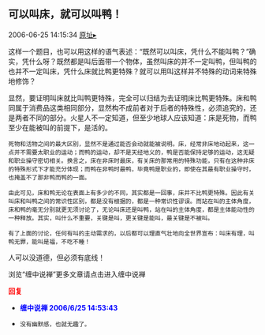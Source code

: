## 可以叫床，就可以叫鸭！
2006-06-25 14:15:34
[原址▸](http://www.fxgan.com/chan_time/2006_01_06/206.htm)



 



 


 
 
  这样一个题目，也可以用这样的语气表述：“既然可以叫床，凭什么不能叫鸭？”确实，凭什么呀？既然都是叫后面带一个物体，虽然叫床的并不一定叫鸭，但叫鸭的也并不一定叫床，凭什么床就比鸭更特殊？就可以用叫这样并不特殊的动词来特殊地修饰？


 
   显然，要证明叫床就比叫鸭更特殊，完全可以归结为去证明床比鸭更特殊。床和鸭同属于消费品这类相同部分，显然构不成前者对于后者的特殊性，必须追究的，还是两者不同的部分。火星人不一定知道，但至少地球人应该知道：床是死物，而鸭至少在能被叫的前提下，是活的。
   
    死物和活物之间的最大区别，显然不是通过能否会动就能被说明。床，经常非床地动起来，这一点并不需要太职业的运动；而鸭的运动，却不是天经地义的，鸭是否能保持足够的运动，这无疑和职业操守密切相关。换言之，床在非床时最床，有关床的那常用的特殊功能，只有在这种非床的特殊形式下才能充分体现；而鸭在非鸭时最鸭，毕竟鸭是职业的，即使在其最有职业操守时，也掩盖不了那非鸭而鸭的一面。
   
    由此可见，床和鸭无论在表面上有多少的不同，其实都是一回事，床并不比鸭更特殊。因此有关叫床和叫鸭之间的常识性区别，都是没有根据的，都是一种常识性谬误。而站在叫的主体角度，床和鸭的毫无分别就更无须讨论了，无论叫床还是叫鸭，站在叫的主体角度，都是主体能动性的一种释放。其实，叫什么不重要，关键是叫，更关键是能叫，最关键是不被叫。
   
    有了上面的讨论，任何有叫的主动需求的，以后都可以理直气壮地向全世界宣布：叫床有理，叫鸭无罪，能叫是福，不吃不睡！


 


 人可以没道德，但必须有底线！


 


 


 浏览“缠中说禅”更多文章请点击进入缠中说禅


 





<font color='red'>**回复**</font>


- **<font color='blue'>缠中说禅 2006/6/25 14:53:43</font>**
- ```
  没有幽默感，也就无趣了。
  ```
